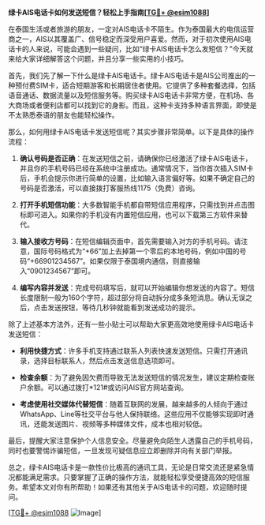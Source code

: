 **绿卡AIS电话卡如何发送短信？轻松上手指南[[TG💪+ @esim1088](https://t.me/s/esim1088)]**

在泰国生活或者旅游的朋友，一定对AIS电话卡不陌生。作为泰国最大的电信运营商之一，AIS以其覆盖广、信号稳定而深受用户喜爱。然而，对于初次使用AIS电话卡的人来说，可能会遇到一些疑问，比如“绿卡AIS电话卡怎么发短信？”今天就来给大家详细解答这个问题，并且分享一些实用的小技巧。

首先，我们先了解一下什么是绿卡AIS电话卡。绿卡AIS电话卡是AIS公司推出的一种预付费SIM卡，适合短期游客和长期居住者使用。它提供了多种套餐选择，包括语音通话、数据流量以及短信服务等。购买绿卡AIS电话卡非常方便，在机场、各大商场或者便利店都可以找到它的身影。而且，这种卡支持多种语言界面，即使是不太熟悉泰语的朋友也能轻松操作。

那么，如何用绿卡AIS电话卡发送短信呢？其实步骤非常简单。以下是具体的操作流程：

1. **确认号码是否正确**：在发送短信之前，请确保你已经激活了绿卡AIS电话卡，并且你的手机号码已经在系统中注册成功。通常情况下，当你首次插入SIM卡后，手机会提示你进行简单的设置，比如输入语言偏好等。如果不确定自己的号码是否激活，可以直接拨打客服热线1175（免费）咨询。

2. **打开手机短信功能**：大多数智能手机都自带短信应用程序，只需找到并点击图标即可进入。如果你的手机没有内置短信应用，也可以下载第三方软件来替代。

3. **输入接收方号码**：在短信编辑页面中，首先需要输入对方的手机号码。请注意，国际号码格式为“+66”加上去掉第一个零后的本地号码，例如中国的号码“+66901234567”。如果仅限于泰国境内通信，则直接输入“0901234567”即可。

4. **编写内容并发送**：完成号码填写后，就可以开始编辑你想发送的内容了。短信长度限制一般为160个字符，超过部分将自动拆分成多条短消息。确认无误之后，点击发送按钮，等待几秒钟就能看到发送成功的提示。

除了上述基本方法外，还有一些小贴士可以帮助大家更高效地使用绿卡AIS电话卡发送短信：

- **利用快捷方式**：许多手机支持通过联系人列表快速发送短信。只需打开通讯录，选择目标联系人，然后点击发送信息选项即可。
  
- **检查余额**：为了避免因欠费而导致无法发送短信的情况发生，建议定期检查账户余额。可以通过拨打*121#或访问AIS官方网站查询。

- **考虑使用社交媒体代替短信**：随着互联网的发展，越来越多的人倾向于通过WhatsApp、Line等社交平台与他人保持联络。这些应用不仅能够实现即时通讯，还能发送图片、视频等多种媒体文件，成本也相对较低。

最后，提醒大家注意保护个人信息安全。尽量避免向陌生人透露自己的手机号码，同时也要警惕诈骗短信，一旦发现可疑信息应立即删除并向有关部门举报。

总之，绿卡AIS电话卡是一款性价比极高的通讯工具，无论是日常交流还是紧急情况都能满足需求。只要掌握了正确的操作方法，就能轻松享受便捷高效的短信服务。希望本文对你有所帮助！如果还有其他关于AIS电话卡的问题，欢迎随时提问。

[[TG💪+ @esim1088](https://t.me/s/esim1088) ![Image](https://i.postimg.cc/4NQfJmqS/Snipaste-2025-05-13-00-14-12.png)]